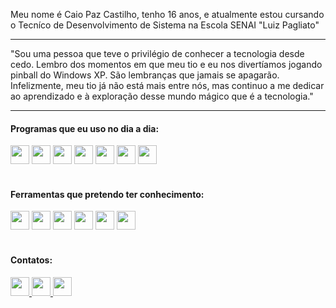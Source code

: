 Meu nome é Caio Paz Castilho, tenho 16 anos, e atualmente estou cursando o Tecníco de Desenvolvimento de Sistema na Escola SENAI "Luiz Pagliato" 

----

"Sou uma pessoa que teve o privilégio de conhecer a tecnologia desde cedo. Lembro dos momentos em que meu tio e eu nos divertíamos jogando pinball do Windows XP. São lembranças que jamais se apagarão. Infelizmente, meu tio já não está mais entre nós, mas continuo a me dedicar ao aprendizado e à exploração desse mundo mágico que é a tecnologia."



----

#### Programas que eu uso no dia a dia: 
<div>
  <img height="30em" src="https://img.shields.io/badge/HTML5-E34F26?style=for-the-badge&logo=html5&logoColor=white">
  <img height="30em" src="https://img.shields.io/badge/CSS3-1572B6?style=for-the-badge&logo=css3&logoColor=white">
  <img height="30em" src="https://img.shields.io/badge/JavaScript-F7DF1E?style=for-the-badge&logo=javascript&logoColor=white">
  <img height="30em" src="https://img.shields.io/badge/python-3670A0?style=for-the-badge&logo=python&logoColor=ffdd54">
  <img height="30em" src="https://img.shields.io/badge/GIT-E34F26?style=for-the-badge&logo=git&logoColor=white">
  <img height="30em" src="https://img.shields.io/badge/Windows-0078D6?style=for-the-badge&logo=windows&logoColor=white">
  <img height="30em" src="https://img.shields.io/badge/figma-%23F24E1E.svg?style=for-the-badge&logo=figma&logoColor=white">
</div>
</br>

#### Ferramentas que pretendo ter conhecimento:
<div>
    <img height="30em" src="https://img.shields.io/badge/tailwindcss-38BDF8?style=for-the-badge&logo=tailwindcss&logoColor=white">
    <img height="30em" src="https://img.shields.io/badge/BOOTSTRAP-563d7c?style=for-the-badge&logo=bootstrap&logoColor=white">
    <img height="30em" src="https://img.shields.io/badge/react-%2320232a.svg?style=for-the-badge&logo=react&logoColor=%2361DAFB">
    <img height="30em" src="https://img.shields.io/badge/adobe%20photoshop-%2331A8FF.svg?style=for-the-badge&logo=adobe%20photoshop&logoColor=white">
    <img height="30em" src="https://img.shields.io/badge/Adobe%20Premiere%20Pro-9999FF.svg?style=for-the-badge&logo=Adobe%20Premiere%20Pro&logoColor=white">
    <img height="30em" src="https://img.shields.io/badge/Adobe%20Lightroom-31A8FF.svg?style=for-the-badge&logo=Adobe%20Lightroom&logoColor=white">
</div>
<br>

#### Contatos:

<div>
<a href="https://www.linkedin.com/in/caio-paz-castilho-32ba00288/">
  <img height="30em" src="https://img.shields.io/badge/LINKEDIN-0077B5?style=for-the-badge&logo=linkedin&logoColor=white">
</a>

<a href="mailto:caio22112006@outlook.com">
  <img height="30em" src="https://img.shields.io/badge/EMAIL-BB001B?style=for-the-badge&logo=gmail&logoColor=white">
</a>

<a href="https://www.instagram.com/caiopzc/">
  <img height="30em" src="https://img.shields.io/badge/Instagram-%23E4405F.svg?style=for-the-badge&logo=Instagram&logoColor=white">
</a>
</div>
<br>
